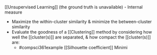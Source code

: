 [[Unsupervised Learning]] (the ground truth is unavailable) - Internal measure
- Maximize the within-cluster similarity & minimize the between-cluster similarity
- Evaluate the goodness of a [[Clustering]] method by considering how well the [[cluster(s)]] are separated, & how compact the [[cluster(s)]] are:
	- #compsci361example [[Silhouette coefficient]]
Minimi